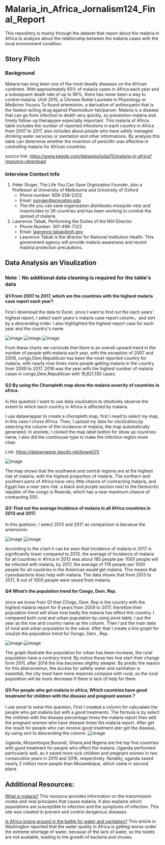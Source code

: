 # Malaria_in_Africa_Jornalism124_Final_Report
This repository is mainly through the dataset that report about the malaria in Africa to analysis about the relationship between the malaria cases with the local environment condition.
## Story Pitch
### Background
Malaria has long been one of the most deadly diseases on the African continent. With approximately 95% of malaria cases in Africa each year and a subsequent death rate of up to 96%, there has never been a way to control malaria. Until 2015, a Chinese Nobel Laureate in Physiology or Medicine Youyou Tu found artemisinin, a derivative of anthocyanin that is the fastest-acting drug against Plasmodium falciparum. Malaria is a disease that can go from infection to death very quickly, so prevention malaria and timely follow-up therapyare especially important. This malaria of Africa table includes the number of reported infections in each country in Africa from 2007 to 2017, also includes about people who have safely managed drinking water services or sanitation and other informations. By analysis this table can determine whether the invention of penicillin was effective in controlling malaria for African countries.

source link: https://www.kaggle.com/datasets/lydia70/malaria-in-africa?resource=download

### Interview Contect Info
1) Peter Singer, The Life You Can Save Orgnization Founder, also a Professor at University of Melbourne and University of Oxford
	* Phone number: 609-258-2202
	* Email: psinger@princeton.edu
	* The life you can save organization distributes mosquito nets and insecticides to 36 countries and has been working to combat the spread of malaria.
2) Lawrence Tabak, Performing the Duties of the NIH Director
	* Phone Number: 301-496-7322 
	* Email: lawrence.tabak@nih.gov
	* Lawrence Tabak is the director for National Institution Health. This government agency will provide malaria awareness and recent malaria protection precautions.
    
## Data Analysis an Visulization

### Note：No additional data cleaning is required for the table's data

#### Q1:From 2007 to 2017, which are the countries with the highest malaria case report each year?

First I download the data to Excel, since I want to find out the each years' highest report, I select each years's malaria case report column，and sort by a descending order. I also highlighted the highest report case for each year and the country's name.

![image](https://raw.githubusercontent.com/Tristazxy/Malaria-in-Africa-Analyze/main/images/2.png)
![image](https://raw.githubusercontent.com/Tristazxy/Malaria-in-Africa-Analyze/main/images/3.png)
![image](https://raw.githubusercontent.com/Tristazxy/Malaria-in-Africa-Analyze/main/images/1.png)

From these charts we conclude that there is an overall upward trend in the number of people with malaria each year, with the exception of 2007 and 2008, congo,Dem,Republican has been the most reported country for malaria, with nearly nine times more people getting malaria in the country from 2009 to 2017. 2016 was the year with the highest number of malaria cases in congo,Dem,Republican with 16,821,130 cases.

#### Q2:By using the Choropleth map show the malaria severity of countries in africa.

In this question I want to use data visulization to intuitively observe the extent to which each country in Africa is affected by malaria.

I use datawrapper to create a choropleth map, first I need to select my map, in this case I chose Africa. Then, I upload my data for visulization,by selecting the colunm of the incidence of malaria, the map automatically generated. In anotate, I clicked the map label botton for show up countries name, I also did the continouse type to make the infection region more clear.

Link: https://datawrapper.dwcdn.net/bowgO/1/

![image](https://raw.githubusercontent.com/Tristazxy/Malaria-in-Africa-Analyze/main/images/4.png)

The map shows that the southwest and central regions are at the highest risk of malaria, with the highest proportion of malaria. The northern and southern parts of Africa have very little chance of contracting malaria, and Egypt has a near zero risk. a black and purple section next to the Democrtic republic of the congo is Rwanda, which has a near maximum chance of contracting 550.

#### Q3: Find out the average Incidence of malaria in all Africa countries in 2013 and 2017.

In this quetsion, I select 2013 and 2017 as comparison is becasue the artemisinin 

![image](https://raw.githubusercontent.com/Tristazxy/Malaria-in-Africa-Analyze/main/images/5.png)
![image](https://raw.githubusercontent.com/Tristazxy/Malaria-in-Africa-Analyze/main/images/6.png)

According to the chart it can be seen that Incidence of malaria in 2017 is significantly lower compared to 2013, the average of Incidence of malaria for all countries in Africa in 2013 was about 185 people per 1000 people will be infected with malaria, by 2017, the average of 176 people per 1000 people for all countries in the Americas would get malaria. This means that cyanobacteria does help with malaria. The data shows that from 2013 to 2017, 9 out of 1000 people were saved from malaria.

#### Q4:What’s the population trend for Congo, Dem. Rep.

since we know from Q1 that COngo, Dem. Rep is the country with the highest malaria report for 9 years from 2009 to 2017, therefore their population trend will show how badly the malaria has effect this country. I compared both rural and urban pupulation by using pivot table, I put the year as the row and country name as the colunm. Then I put the main data of rural and urban population to the value. After that I create a line graph for visulize the population trend for Oongo, Dem , Rep.

![image](https://raw.githubusercontent.com/Tristazxy/Malaria-in-Africa-Analyze/main/images/8.png)
![image](https://raw.githubusercontent.com/Tristazxy/Malaria-in-Africa-Analyze/main/images/7.png)

The graph illustrate the population for urban has been increase, the rural population have a contrary trend. By notice those two line start their change form 2011, after 2014 the line becomes slightly steeper. By predic the reason for this phenomenon, the access for safetly water and sanitation is essential, the city must have more resorces compare with rural, so the rural population will be more decrease if there is lack of help for them.

#### Q5:For people who get malaria in africa, Which countries have good treatment for children with the disease and pregnant women？

I use excel to solve this question, First I created a column for calcualate the people who got malaria but with a good treatments. The formula is by select the children with the disease percentage times the malaria report then add the pregnant women who have disease times the malaria report. After get the result for people who can receive good treatment ater get the disease, by using sort to descending the colunm. 
![image](https://raw.githubusercontent.com/Tristazxy/Malaria-in-Africa-Analyze/main/images/9.png)

Uganda, Mozambique,Burundi, Ghana,and Nigeria are the top five countries with good treatment for people who effect the malaria. Uganda performed particularly well, as it saved more sick children and pregnant women in two consecutive years in 2015 and 2016, respectively. Notably, uganda saved nearly 2 million more people than Mozambique, which came in second place. 

## Additional Resources:

[What is malaria?](https://www.cdc.gov/malaria/about/faqs.html#:~:text=Malaria%20is%20a%20serious%20and,humans%3A%20Plasmodium%20falciparum%2C%20P.)
This resource provides information on the transmission routes and viral principles that cause malaria. It also explains which populations are susceptible to infection and the symptoms of infection. This site was created to prevent and control dangerous diseases.

[Is Africa losing ground in the battle for water and sanitation?](https://www.washingtonpost.com/politics/2022/01/28/is-africa-losing-ground-battle-water-sanitation/)
This article in Washington reported that the water quality in Africa is getting worse under the extreme shortage of water, because of the lack of water, so the toilets are not available, leading to the growth of bacteria and viruses.
